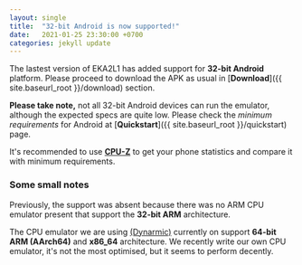 ```yaml
---
layout: single
title:  "32-bit Android is now supported!"
date:   2021-01-25 23:30:00 +0700
categories: jekyll update
---
```


The lastest version of EKA2L1 has added support for **32-bit Android** platform. Please proceed to download the APK as usual in [**Download**]({{ site.baseurl_root }}/download) section.

**Please take note,** not all 32-bit Android devices can run the emulator, although the expected specs are quite low.
Please check the *minimum requirements* for Android at [**Quickstart**]({{ site.baseurl_root }}/quickstart) page.

It's recommended to use [**CPU-Z**](https://play.google.com/store/apps/details?id=com.cpuid.cpu_z) to get your phone statistics and compare it with minimum requirements.

### Some small notes

Previously, the support was absent because there was no ARM CPU emulator present that support the **32-bit ARM** architecture.

The CPU emulator we are using [(Dynarmic)](https://github.com/MerryMage/Dynarmic) currently on support **64-bit ARM (AArch64)** and **x86_64** architecture.
We recently write our own CPU emulator, it's not the most optimised, but it seems to perform decently.
